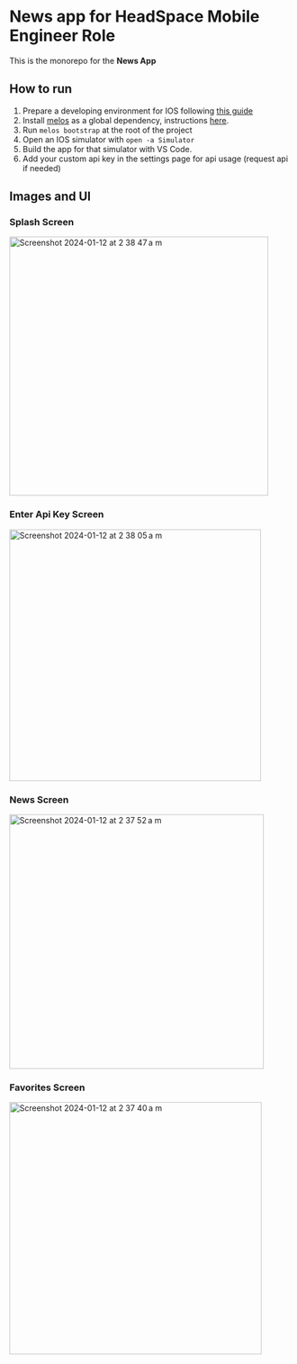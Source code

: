 # News app for HeadSpace Mobile Engineer Role

This is the monorepo for the **News App**

## How to run
1. Prepare a developing environment for IOS following [this guide](https://docs.flutter.dev/get-started/install/macos/mobile-ios?tab=download)
2. Install [melos](https://pub.dev/packages/melos) as a global dependency, instructions [here](https://pub.dev/packages/melos/install).
3. Run `melos bootstrap` at the root of the project
4. Open an IOS simulator with `open -a Simulator`
5. Build the app for that simulator with VS Code.
6. Add your custom api key in the settings page for api usage (request api if needed)

## Images and UI
### Splash Screen
<img width="460" alt="Screenshot 2024-01-12 at 2 38 47 a m" src="https://github.com/martline1/news/assets/30971292/f9ef5d45-5326-4ffa-a5b0-b68a2cae2b65">

### Enter Api Key Screen
<img width="447" alt="Screenshot 2024-01-12 at 2 38 05 a m" src="https://github.com/martline1/news/assets/30971292/d01f4a46-c7f7-4164-9c0e-54b884495d09">

### News Screen
<img width="452" alt="Screenshot 2024-01-12 at 2 37 52 a m" src="https://github.com/martline1/news/assets/30971292/9bc1d697-44de-414f-b4d1-04e3133323bb">

### Favorites Screen
<img width="448" alt="Screenshot 2024-01-12 at 2 37 40 a m" src="https://github.com/martline1/news/assets/30971292/ef6fdfbe-1ce1-4e36-997b-54f5b83318a6">

